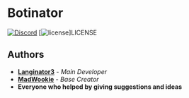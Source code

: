 # Botinator

[![Discord](https://img.shields.io/badge/discord-join%20us-brightgreen.svg)](https://discord.gg/5qbAjqT) 
[![license](https://img.shields.io/github/license/mashape/apistatus.svg)]LICENSE

## Authors

* **[Langinator3]** - *Main Developer*
* **[MadWookie]** - *Base Creator*
* **Everyone who helped by giving suggestions and ideas**

[Langinator3]: https://twitch.tv/langinator3
[MadWookie]: https://github.com/MadWookie
